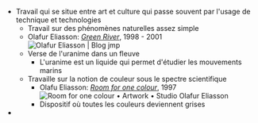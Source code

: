 - Travail qui se situe entre art et culture qui passe souvent par l'usage de technique et technologies
	- Travail sur des phénomènes naturelles assez simple
	- Olafur Eliasson: [*Green River*](https://blogjmpblog.wordpress.com/2019/07/16/olafur-eliasson/), 1998 - 2001 ![Olafur Eliasson | Blog jmp](https://blogjmpblog.wordpress.com/wp-content/uploads/2019/07/olafur-green-river-5.jpg?w=772)
	- Verse de l'uranime dans un fleuve
		- L'uranime est un liquide qui permet d'étudier les mouvements marins
	- Travaille sur la notion de couleur sous le spectre scientifique
		- Olafu Eliasson: [*Room for one colour*](https://olafureliasson.net/artwork/room-for-one-colour-1997/), 1997 ![Room for one colour • Artwork • Studio Olafur Eliasson](https://res.cloudinary.com/olafureliasson-net/image/private/q_auto:eco,c_fit,h_640,w_640/img/room-for-one-colour_21495.jpg)
		- Dispositif où toutes les couleurs deviennent grises
-